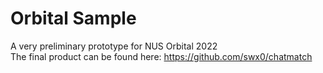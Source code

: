 # Orbital Sample
A very preliminary prototype for NUS Orbital 2022  
The final product can be found here: https://github.com/swx0/chatmatch
